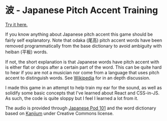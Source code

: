 # 波 - Japanese Pitch Accent Training

[Try it here.](https://nami-pitch.herokuapp.com/)

If you know anything about Japanese pitch accent this game should be fairly self explanatory. Note that odaka (尾高) pitch accent words have been removed programmatically from the base dictionary to avoid ambiguity with heiban (平板) words.

If not, the short explanation is that Japanese words have pitch accent with is either flat or drops after a certain part of the word. This can be quite hard to hear if you are not a musician nor come from a language that uses pitch accent to distinguish words. See [Wikipedia](https://en.wikipedia.org/wiki/Japanese_pitch_accent) for in an depth discussion.

I made this game in an attempt to help train my ear for the sound, as well as solidify some basic concepts that I've learned about React and CSS-in-JS. As such, the code is quite sloppy but I feel I learned a lot from it.

The audio is provided through [Japanese Pod 101](https://www.japanesepod101.com/) and the word dictionary based on [Kanjium](https://github.com/mifunetoshiro/kanjium/) under Creative Commons license.
